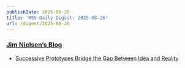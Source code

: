 ```yaml
---
publishDate: 2025-08-26
title: 'RSS Daily Digest: 2025-08-26'
url: /digest/2025-08-26
---
```


### [Jim Nielsen’s Blog](https://blog.jim-nielsen.com/)

  * [Successive Prototypes Bridge the Gap Between Idea and Reality](https://blog.jim-nielsen.com/2025/idea-to-reality-with-prototypes/)
  
